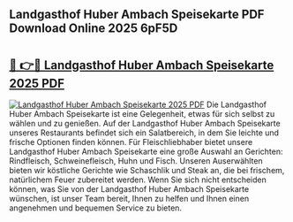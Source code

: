 ## Landgasthof Huber Ambach Speisekarte PDF Download Online 2025 6pF5D

# <h2><a href="http://gcbcjc3.nevu.top/?p=Landgasthof+Huber+Ambach+Speisekarte">🔗 👉🔴 Landgasthof Huber Ambach Speisekarte 2025 PDF</a></h2>

[![Landgasthof Huber Ambach Speisekarte 2025 PDF](https://i.imgur.com/dBaPXMq.png)](http://gcbcjc3.nevu.top/?p=Landgasthof+Huber+Ambach+Speisekarte)
Die Landgasthof Huber Ambach Speisekarte ist eine Gelegenheit, etwas für sich selbst zu wählen und zu genießen. Auf der Landgasthof Huber Ambach Speisekarte unseres Restaurants befindet sich ein Salatbereich, in dem Sie leichte und frische Optionen finden können. Für Fleischliebhaber bietet unsere Landgasthof Huber Ambach Speisekarte eine große Auswahl an Gerichten: Rindfleisch, Schweinefleisch, Huhn und Fisch. Unseren Auserwählten bieten wir köstliche Gerichte wie Schaschlik und Steak an, die bei frischem, natürlichem Feuer zubereitet werden. Wenn Sie sich nicht entscheiden können, was Sie von der Landgasthof Huber Ambach Speisekarte wünschen, ist unser Team bereit, Ihnen zu helfen und Ihnen einen angenehmen und bequemen Service zu bieten.
